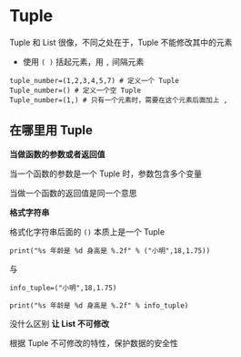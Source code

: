 # Tuple

Tuple 和 List 很像，不同之处在于，Tuple 不能修改其中的元素

- 使用 `( )` 括起元素，用 `,` 间隔元素

```
tuple_number=(1,2,3,4,5,7) # 定义一个 Tuple
Tuple_number=() # 定义一个空 Tuple
Tuple_number=(1,) # 只有一个元素时，需要在这个元素后面加上 ,
```

## 在哪里用 Tuple

**当做函数的参数或者返回值**

当一个函数的参数是一个 Tuple 时，参数包含多个变量

当做一个函数的返回值是同一个意思

**格式字符串**

格式化字符串后面的 `()` 本质上是一个 Tuple

```
print("%s 年龄是 %d 身高是 %.2f" % ("小明",18,1.75))
```

与

```
info_tuple=("小明",18,1.75)

print("%s 年龄是 %d 身高是 %.2f" % info_tuple)
```

没什么区别
**让 List 不可修改**

根据 Tuple 不可修改的特性，保护数据的安全性